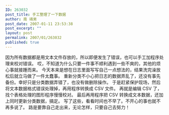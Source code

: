 ```yaml
---
ID: 263032
post_title: 手工整理了一下数据
author: 南 靖男
post_date: 2007-01-11 23:53:38
post_excerpt: ""
layout: post
permalink: 2007/01/263032
published: true
---
```

因为所有数据都是用文本文件存放的，所以即便发生了错误，也可以手工加程序处理来校对错误。
哎，不知道为什么只要一件事不顺利遇到一些不爽的，其他的烦心事就接踵而来。
今天本来是想在日志里面写写自己一点想法的，结果洗完澡放松后就立马做了一件太蠢事。
重新分类不小心把日志的数据弄乱了，还没有事先备份。幸好只是分类数据弄错了，也没有做删除操作。
于是赶紧保护现场，然后将文本数据格式错误处理掉，再用程序转换成 CSV 文件。
再就是编辑 CSV 了，找个表格处理的图形程序慢慢校对。
最后再用程序把 CSV 转换成文本数据，还加上同时更新分类数据，搞定。
写了这些，看看时间也不早了。不开心的事也就不再多说了。
路是要靠自己走出来，无论怎样，只要自己去努力！